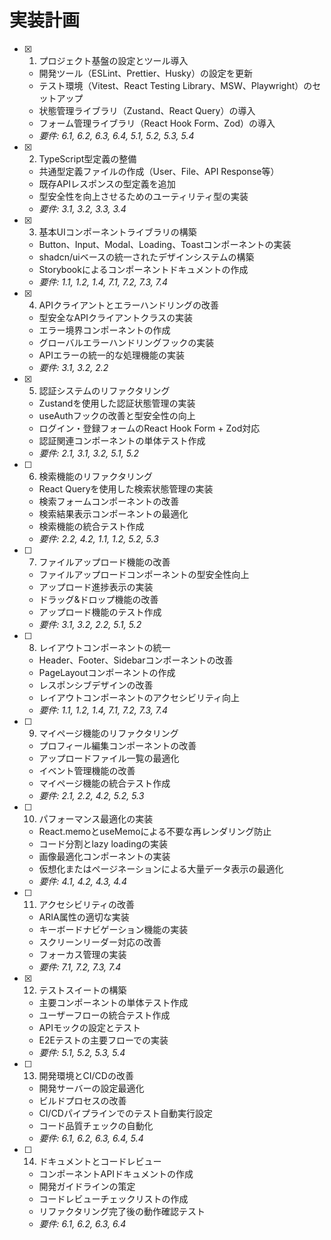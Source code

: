 # 実装計画

- [x] 1. プロジェクト基盤の設定とツール導入
  - 開発ツール（ESLint、Prettier、Husky）の設定を更新
  - テスト環境（Vitest、React Testing Library、MSW、Playwright）のセットアップ
  - 状態管理ライブラリ（Zustand、React Query）の導入
  - フォーム管理ライブラリ（React Hook Form、Zod）の導入
  - _要件: 6.1, 6.2, 6.3, 6.4, 5.1, 5.2, 5.3, 5.4_

- [x] 2. TypeScript型定義の整備
  - 共通型定義ファイルの作成（User、File、API Response等）
  - 既存APIレスポンスの型定義を追加
  - 型安全性を向上させるためのユーティリティ型の実装
  - _要件: 3.1, 3.2, 3.3, 3.4_

- [x] 3. 基本UIコンポーネントライブラリの構築
  - Button、Input、Modal、Loading、Toastコンポーネントの実装
  - shadcn/uiベースの統一されたデザインシステムの構築
  - Storybookによるコンポーネントドキュメントの作成
  - _要件: 1.1, 1.2, 1.4, 7.1, 7.2, 7.3, 7.4_

- [x] 4. APIクライアントとエラーハンドリングの改善
  - 型安全なAPIクライアントクラスの実装
  - エラー境界コンポーネントの作成
  - グローバルエラーハンドリングフックの実装
  - APIエラーの統一的な処理機能の実装
  - _要件: 3.1, 3.2, 2.2_

- [x] 5. 認証システムのリファクタリング
  - Zustandを使用した認証状態管理の実装
  - useAuthフックの改善と型安全性の向上
  - ログイン・登録フォームのReact Hook Form + Zod対応
  - 認証関連コンポーネントの単体テスト作成
  - _要件: 2.1, 3.1, 3.2, 5.1, 5.2_

- [ ] 6. 検索機能のリファクタリング
  - React Queryを使用した検索状態管理の実装
  - 検索フォームコンポーネントの改善
  - 検索結果表示コンポーネントの最適化
  - 検索機能の統合テスト作成
  - _要件: 2.2, 4.2, 1.1, 1.2, 5.2, 5.3_

- [ ] 7. ファイルアップロード機能の改善
  - ファイルアップロードコンポーネントの型安全性向上
  - アップロード進捗表示の実装
  - ドラッグ&ドロップ機能の改善
  - アップロード機能のテスト作成
  - _要件: 3.1, 3.2, 2.2, 5.1, 5.2_

- [ ] 8. レイアウトコンポーネントの統一
  - Header、Footer、Sidebarコンポーネントの改善
  - PageLayoutコンポーネントの作成
  - レスポンシブデザインの改善
  - レイアウトコンポーネントのアクセシビリティ向上
  - _要件: 1.1, 1.2, 1.4, 7.1, 7.2, 7.3, 7.4_

- [ ] 9. マイページ機能のリファクタリング
  - プロフィール編集コンポーネントの改善
  - アップロードファイル一覧の最適化
  - イベント管理機能の改善
  - マイページ機能の統合テスト作成
  - _要件: 2.1, 2.2, 4.2, 5.2, 5.3_

- [ ] 10. パフォーマンス最適化の実装
  - React.memoとuseMemoによる不要な再レンダリング防止
  - コード分割とlazy loadingの実装
  - 画像最適化コンポーネントの実装
  - 仮想化またはページネーションによる大量データ表示の最適化
  - _要件: 4.1, 4.2, 4.3, 4.4_

- [ ] 11. アクセシビリティの改善
  - ARIA属性の適切な実装
  - キーボードナビゲーション機能の実装
  - スクリーンリーダー対応の改善
  - フォーカス管理の実装
  - _要件: 7.1, 7.2, 7.3, 7.4_

- [x] 12. テストスイートの構築
  - 主要コンポーネントの単体テスト作成
  - ユーザーフローの統合テスト作成
  - APIモックの設定とテスト
  - E2Eテストの主要フローでの実装
  - _要件: 5.1, 5.2, 5.3, 5.4_

- [ ] 13. 開発環境とCI/CDの改善
  - 開発サーバーの設定最適化
  - ビルドプロセスの改善
  - CI/CDパイプラインでのテスト自動実行設定
  - コード品質チェックの自動化
  - _要件: 6.1, 6.2, 6.3, 6.4, 5.4_

- [ ] 14. ドキュメントとコードレビュー
  - コンポーネントAPIドキュメントの作成
  - 開発ガイドラインの策定
  - コードレビューチェックリストの作成
  - リファクタリング完了後の動作確認テスト
  - _要件: 6.1, 6.2, 6.3, 6.4_
